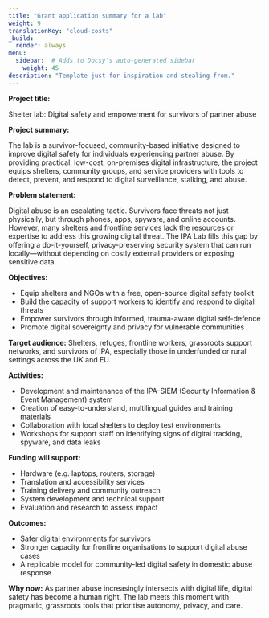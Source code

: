 ```yaml
---
title: "Grant application summary for a lab"
weight: 9
translationKey: "cloud-costs"
_build:
  render: always
menu:
  sidebar:  # Adds to Docsy's auto-generated sidebar
    weight: 45
description: "Template just for inspiration and stealing from."
---
```


**Project title:**

Shelter lab: Digital safety and empowerment for survivors of partner abuse

**Project summary:**

The lab is a survivor-focused, community-based initiative designed to improve digital safety for individuals 
experiencing partner abuse. By providing practical, low-cost, on-premises digital infrastructure, the 
project equips shelters, community groups, and service providers with tools to detect, prevent, and respond to digital 
surveillance, stalking, and abuse.

**Problem statement:**

Digital abuse is an escalating tactic. Survivors face threats not just physically, but through phones, apps, 
spyware, and online accounts. However, many shelters and frontline services lack the resources or expertise to address 
this growing digital threat. The IPA Lab fills this gap by offering a do-it-yourself, privacy-preserving security 
system that can run locally—without depending on costly external providers or exposing sensitive data.

**Objectives:**

* Equip shelters and NGOs with a free, open-source digital safety toolkit
* Build the capacity of support workers to identify and respond to digital threats
* Empower survivors through informed, trauma-aware digital self-defence
* Promote digital sovereignty and privacy for vulnerable communities

**Target audience:** Shelters, refuges, frontline workers, grassroots support networks, and survivors of IPA, 
especially those in underfunded or rural settings across the UK and EU.

**Activities:**

* Development and maintenance of the IPA-SIEM (Security Information & Event Management) system
* Creation of easy-to-understand, multilingual guides and training materials
* Collaboration with local shelters to deploy test environments
* Workshops for support staff on identifying signs of digital tracking, spyware, and data leaks

**Funding will support:**

* Hardware (e.g. laptops, routers, storage)
* Translation and accessibility services
* Training delivery and community outreach
* System development and technical support
* Evaluation and research to assess impact

**Outcomes:**

* Safer digital environments for survivors
* Stronger capacity for frontline organisations to support digital abuse cases
* A replicable model for community-led digital safety in domestic abuse response

**Why now:** As partner abuse increasingly intersects with digital life, digital safety has 
become a human right. The lab meets this moment with pragmatic, grassroots tools that prioritise autonomy, privacy, 
and care.
